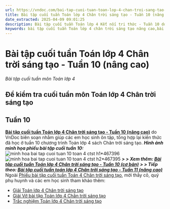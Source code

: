```yaml
---
url: https://vndoc.com/bai-tap-cuoi-tuan-toan-lop-4-chan-troi-sang-tao-tuan-10-nang-cao-300263
title: Bài tập cuối tuần Toán lớp 4 Chân trời sáng tạo - Tuần 10 (nâng cao) - Bài tập cuối tuần môn Toán lớp 4 - VnDoc.com
date_extracted: 2025-04-09 09:01:25
description: Bài tập cuối tuần Toán lớp 4 Kết nối tri thức - Tuần 10 do VnDoc biên soạn nhằm giúp các em học sinh ôn tập, tổng hợp lại kiến thức đã học ở tuần 10.
keywords: bài tập cuối tuần Toán lớp 4 chân trời sáng tạo nâng cao,bài tập cuối tuần Toán lớp 4 Chân trời sáng tạo tuần 10,phiếu bài tập Toán lớp 4 tuần 10,Đề kiểm tra cuối tuần môn toán lớp 4 Tuần 10,Đề kiểm tra cuối tuần môn toán lớp 4,giải bài tập Toán lớp 4,bài tập toán lớp 4,bài tập cuối tuần lớp 4,phiếu bài tập cuối tuần lớp 4 môn toán,bài tập cuối tuần lớp 4 chân trời sáng tạo,phiếu bài tập cuối tuần lớp 4,phiếu bài tập tuần 10 ctst
---
```


# Bài tập cuối tuần Toán lớp 4 Chân trời sáng tạo - Tuần 10 \(nâng cao\)
_Bài tập cuối tuần môn Toán lớp 4_
## Đề kiểm tra cuối tuần môn Toán lớp 4 Chân trời sáng tạo
## Tuần 10
[**Bài tập cuối tuần Toán lớp 4 Chân trời sáng tạo - Tuần 10 \(nâng cao\)**](<https://vndoc.com/bai-tap-cuoi-tuan-toan-lop-4-chan-troi-sang-tao-tuan-10-nang-cao-300263>) do VnDoc biên soạn nhằm giúp các em học sinh ôn tập, tổng hợp lại kiến thức đã học ở tuần 10 chương trình Toán lớp 4 sách Chân trời sáng tạo.
_**Hình ảnh minh họa phiếu bài tập cuối tuần 10:**_
![minh hoa bai tap cuoi tuan 10 toan 4 ctst h1*467396](https://i.vdoc.vn/data/image/2023/06/30/minh-hoa-bai-tap-cuoi-tuan-10-toan-4-ctst-h1.png)![minh hoa bai tap cuoi tuan 10 toan 4 ctst h2*467395](https://i.vdoc.vn/data/image/2023/06/30/minh-hoa-bai-tap-cuoi-tuan-10-toan-4-ctst-h2.png)
**_> > Xem thêm: [Bài tập cuối tuần Toán lớp 4 Chân trời sáng tạo - Tuần 10 \(cơ bản\)](<https://vndoc.com/de-kiem-tra-cuoi-tuan-mon-toan-lop-4-tuan-10-de-1-152985>)_**
**_> > Tiếp theo: [Bài tập cuối tuần toán lớp 4 Chân trời sáng tạo - Tuần 11 \(nâng cao\)](<https://vndoc.com/bai-tap-cuoi-tuan-toan-lop-4-chan-troi-sang-tao-tuan-11-nang-cao-300297>)_**
Ngoài [Phiếu bài tập cuối tuần Toán 4 Chân trời sáng tạo](<https://vndoc.com/de-kiem-tra-cuoi-tuan-toan4>), mời thầy cô, quý phụ huynh và các em học sinh tham khảo thêm:
  * [Giải Toán lớp 4 Chân trời sáng tạo](<https://vndoc.com/toan-lop-4-chan-troi-sang-tao>)
  * [Giải Vở bài tập Toán lớp 4 Chân trời sáng tạo](<https://vndoc.com/vo-bai-tap-toan-lop-4-chan-troi-sang-tao>)
  * [Trắc nghiệm Toán lớp 4 Chân trời sáng tạo](<https://vndoc.com/trac-nghiem-toan-lop4>)

